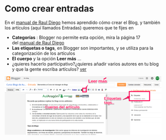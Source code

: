 
# Como crear entradas

En el [manual de Raul Diego](http://www.rauldiego.es/manual-blogger/) hemos aprendido cómo crear el Blog, y también los artículos (aquí llamados Entradas) queremos que te fijes en 

- **Categorías** : Blogger no permite esta opción, mira la página 17 del [manual de Raul Diego](http://www.rauldiego.es/manual-blogger/)
- **Las etiquetas o tags**, en Blogger son importantes, y se utiliza para la categorización de los artículos
- **El cuerpo** y la opción **Leer más** ...
- ¿quieres hacerlo participativo?¿quieres añadir varios autores en tu blog y que la gente escriba artículos? [ver](https://support.google.com/blogger/answer/42673?hl=es)




![](https://raw.githubusercontent.com/catedu/soportes-informaticos-profesorado/master/img/bloger-articulo.png)

